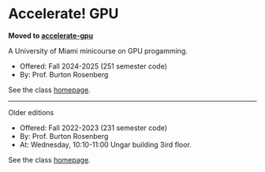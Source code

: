 # Accelerate! GPU


__Moved to [accelerate-gpu](https://github.com/accelerate-gpu/edition-251)__

A University of Miami minicourse on GPU progamming. 

- Offered: Fall 2024-2025 (251 semester code)
- By: Prof. Burton Rosenberg

See the class [homepage](https://www.cs.miami.edu/home/burt/learning/csc596.251/).


---
Older editions

- Offered: Fall 2022-2023 (231 semester code)
- By: Prof. Burton Rosenberg
- At: Wednesday, 10:10-11:00 Ungar building 3ird floor.

See the class [homepage](https://www.cs.miami.edu/home/burt/learning/csc596.231/).



